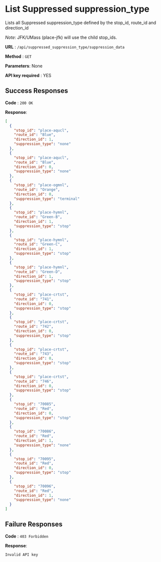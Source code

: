 # List Suppressed suppression_type

Lists all Suppressed suppression_type defined by the stop_id, route_id and direction_id

_Note_: JFK/UMass (place-jfk) will use the child stop_ids.

**URL** : `/api/suppressed_suppression_type/suppression_data`

**Method** : `GET`

**Parameters**: None

**API key required** : YES

## Success Responses

**Code** : `200 OK`

**Response**:

```json
[
  {
    "stop_id": "place-aqucl",
    "route_id": "Blue",
    "direction_id": 1,
    "suppression_type": "none"
  },
  {
    "stop_id": "place-aqucl",
    "route_id": "Blue",
    "direction_id": 0,
    "suppression_type": "none"
  },
  {
    "stop_id": "place-ogmnl",
    "route_id": "Orange",
    "direction_id": 0,
    "suppression_type": "terminal"
  },
  {
    "stop_id": "place-hymnl",
    "route_id": "Green-B",
    "direction_id": 1,
    "suppression_type": "stop"
  },
  {
    "stop_id": "place-hymnl",
    "route_id": "Green-C",
    "direction_id": 1,
    "suppression_type": "stop"
  },
  {
    "stop_id": "place-hymnl",
    "route_id": "Green-D",
    "direction_id": 1,
    "suppression_type": "stop"
  },
  {
    "stop_id": "place-crtst",
    "route_id": "741",
    "direction_id": 0,
    "suppression_type": "stop"
  },
  {
    "stop_id": "place-crtst",
    "route_id": "742",
    "direction_id": 0,
    "suppression_type": "stop"
  },
  {
    "stop_id": "place-crtst",
    "route_id": "743",
    "direction_id": 0,
    "suppression_type": "stop"
  },
  {
    "stop_id": "place-crtst",
    "route_id": "746",
    "direction_id": 0,
    "suppression_type": "stop"
  },
  {
    "stop_id": "70085",
    "route_id": "Red",
    "direction_id": 0,
    "suppression_type": "stop"
  },
  {
    "stop_id": "70086",
    "route_id": "Red",
    "direction_id": 1,
    "suppression_type": "none"
  },
  {
    "stop_id": "70095",
    "route_id": "Red",
    "direction_id": 0,
    "suppression_type": "stop"
  },
  {
    "stop_id": "70096",
    "route_id": "Red",
    "direction_id": 1,
    "suppression_type": "none"
  }
]
```

## Failure Responses

**Code** : `403 Forbidden`

**Response**:

`Invalid API key`
